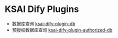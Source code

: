 # KSAI Dify Plugins 

* 数据库查询 [ksai-dify-plugin-db](https://github.com/kernelstudio/ksai-dify-plugin-db)
* 预授权数据库查询 [ksai-dify-plugin-authorized-db](https://github.com/kernelstudio/ksai-dify-plugin-authorized-db)